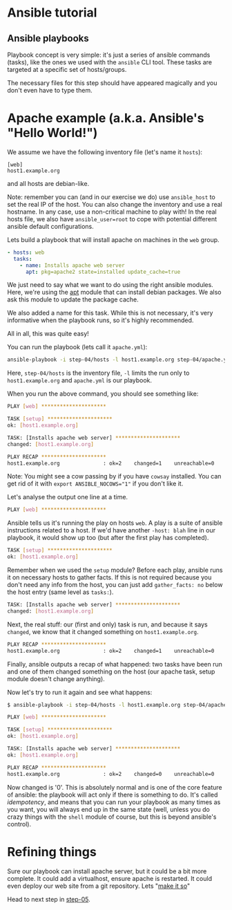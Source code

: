 Ansible tutorial
================

Ansible playbooks
-----------------

Playbook concept is very simple: it's just a series of ansible commands
(tasks), like the ones we used with the `ansible` CLI tool. These tasks are
targeted at a specific set of hosts/groups.

The necessary files for this step should have appeared magically and you don't even
have to type them.

# Apache example (a.k.a. Ansible's "Hello World!")

We assume we have the following inventory file (let's name it `hosts`):

```
[web]
host1.example.org
```

and all hosts are debian-like.

Note: remember you can (and in our exercise we do) use `ansible_host` to set
the real IP of the host. You can also change the inventory and use a real hostname.
In any case, use a non-critical machine to play with! In the real hosts
file, we also have `ansible_user=root` to cope with potential
different ansible default configurations.

Lets build a playbook that will install apache on machines in the `web` group.

```yaml
- hosts: web
  tasks:
    - name: Installs apache web server
      apt: pkg=apache2 state=installed update_cache=true
```

We just need to say what we want to do using the right ansible modules. Here,
we're using the [apt](http://docs.ansible.com/apt_module.html) module that
can install debian packages. We also ask this module to update the package cache.

We also added a name for this task. While this is not necessary, it's very
informative when the playbook runs, so it's highly recommended.

All in all, this was quite easy!

You can run the playbook (lets call it `apache.yml`):

```bash
ansible-playbook -i step-04/hosts -l host1.example.org step-04/apache.yml
```

Here, `step-04/hosts` is the inventory file, `-l` limits the run only to `host1.example.org`
and `apache.yml` is our playbook.

When you run the above command, you should see something like:

```bash
PLAY [web] *********************

TASK [setup] *********************
ok: [host1.example.org]

TASK: [Installs apache web server] *********************
changed: [host1.example.org]

PLAY RECAP *********************
host1.example.org              : ok=2    changed=1    unreachable=0    failed=0    
```

Note: You might see a cow passing by if you have `cowsay` installed. You can get rid of
it with `export ANSIBLE_NOCOWS="1"` if you don't like it.

Let's analyse the output one line at a time.

```bash
PLAY [web] *********************
```

Ansible tells us it's running the play on hosts `web`. A play is a suite of ansible
instructions related to a host. If we'd have another `-host: blah` line in our playbook,
it would show up too (but after the first play has completed).

```bash
TASK [setup] *********************
ok: [host1.example.org]
```

Remember when we used the `setup` module? Before each play, ansible runs it on necessary
hosts to gather facts. If this is not required because you don't need any info from
the host, you can just add `gather_facts: no` below the host entry (same level as
`tasks:`).

```bash
TASK: [Installs apache web server] *********************
changed: [host1.example.org]
```

Next, the real stuff: our (first and only) task is run, and because it says
`changed`, we know that it changed something on `host1.example.org`.

```bash
PLAY RECAP *********************
host1.example.org              : ok=2    changed=1    unreachable=0    failed=0
```

Finally, ansible outputs a recap of what happened: two tasks have been run
and one of them changed something on the host (our apache task, setup module doesn't
change anything).

Now let's try to run it again and see what happens:

```bash
$ ansible-playbook -i step-04/hosts -l host1.example.org step-04/apache.yml

PLAY [web] *********************

TASK [setup] *********************
ok: [host1.example.org]

TASK: [Installs apache web server] *********************
ok: [host1.example.org]

PLAY RECAP *********************
host1.example.org              : ok=2    changed=0    unreachable=0    failed=0    
```

Now changed is '0'. This is absolutely normal and is one of the core feature of ansible:
the playbook will act only if there is something to do. It's called _idempotency_,
and means that you can run your playbook as many times as you want, you will always end
up in the same state (well, unless you do crazy things with the `shell` module of course,
but this is beyond ansible's control).

# Refining things

Sure our playbook can install apache server, but it could be a bit more
complete. It could add a virtualhost, ensure apache is restarted. It could
even deploy our web site from a git repository. Lets "[make it so][]"

Head to next step in [step-05](https://github.com/leucos/ansible-tuto/tree/master/step-05).

[make it so]: https://www.google.fr/search?q=Michael+DeHaan+%22make+it+so%22 "© Michael DeHaan"
